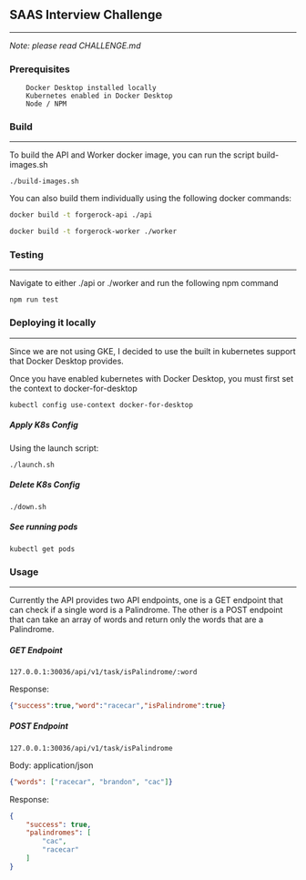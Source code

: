 ## SAAS Interview Challenge
---
*Note: please read CHALLENGE.md*

### Prerequisites

```
    Docker Desktop installed locally
    Kubernetes enabled in Docker Desktop
    Node / NPM
```

### Build
---

To build the API and Worker docker image, you can run the script build-images.sh

`./build-images.sh`

You can also build them individually using the following docker commands:

```bash
docker build -t forgerock-api ./api

docker build -t forgerock-worker ./worker
```

### Testing
---

Navigate to either ./api or ./worker and run the following npm command

`npm run test`

### Deploying it locally
---

Since we are not using GKE, I decided to use the built in kubernetes support that Docker Desktop provides. 

Once you have enabled kubernetes with Docker Desktop, you must first set the context to docker-for-desktop

```
kubectl config use-context docker-for-desktop
```

##### Apply K8s Config

Using the launch script:

```./launch.sh```

##### Delete K8s Config

```./down.sh```

##### See running pods

```kubectl get pods```

### Usage
---

Currently the API provides two API endpoints, one is a GET endpoint that can check if a single word is a Palindrome. The other is a POST endpoint that can take an array of words and return only the words that are a Palindrome. 

##### GET Endpoint

`127.0.0.1:30036/api/v1/task/isPalindrome/:word`

Response:

```json
{"success":true,"word":"racecar","isPalindrome":true}
```

##### POST Endpoint

`127.0.0.1:30036/api/v1/task/isPalindrome`

Body: application/json

```json
{"words": ["racecar", "brandon", "cac"]}
```

Response:

```json
{
    "success": true,
    "palindromes": [
        "cac",
        "racecar"
    ]
}
```





